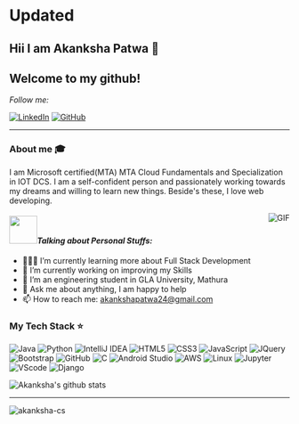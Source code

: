# Updated
## Hii I am Akanksha Patwa 👋
 
 ## Welcome to my github!

<i>Follow me:</i>
<p>
<!-- <a href="mailto:akankshapatwa24@gmail.com" target="_blank"><img src="https://img.shields.io/badge/-Gmail-c14438?style=flat-square&logo=Gmail&logoColor=white" alt="Email"></a> -->
<a href="https://www.linkedin.com/in/akanksha-patwa-59813418a" target="_blank"><img src="https://img.shields.io/badge/LinkedIn-%230077B5.svg?&style=flat-square&logo=linkedin&logoColor=white" alt="LinkedIn"></a>
<a href="https://github.com/akanksha-cs/" target="_blank"><img src="https://img.shields.io/badge/-GitHub-181717?style=flat-square&logo=github" alt="GitHub"></a>
</p>

<hr>

### About me :mortar_board:
I am Microsoft certified(MTA) MTA Cloud Fundamentals and Specialization in IOT DCS. I am a self-confident person and passionately working towards my dreams and willing to learn new things. Beside's these, I love web developing.

<img align="right" alt="GIF" src="https://media.tenor.com/images/7db4eaa3e47272c8e58ee018fc390b7d/tenor.gif" />

#### <img src="https://media.giphy.com/media/VgCDAzcKvsR6OM0uWg/giphy.gif" width="50">*Talking about Personal Stuffs:*

- 👨🏽‍💻 I’m currently learning more about Full Stack Development
- 🔭 I’m currently working on improving my Skills
- 🌱 I’m an engineering student in GLA University, Mathura
- 💬 Ask me about anything, I am happy to help
- 📫 How to reach me: akankshapatwa24@gmail.com

### My Tech Stack ⭐
![Java](http://img.shields.io/badge/-Java-007396?style=flat-square&logo=java&logoColor=ffffff)
![Python](https://img.shields.io/badge/-Python-yellow?style=flat-square&logo=Python)
![IntelliJ IDEA](http://img.shields.io/badge/-IntelliJ%20IDEA-000000?style=flat-square&logo=intellij-idea&logoColor=ffffff)
![HTML5](https://img.shields.io/badge/-HTML5-%23E44D27?style=flat-square&logo=html5&logoColor=ffffff)
![CSS3](https://img.shields.io/badge/-CSS3-%231572B6?style=flat-square&logo=css3)
![JavaScript](https://img.shields.io/badge/-JavaScript-yellow?style=flat-square&logo=Javascript)
![JQuery](https://img.shields.io/badge/-JQuery-blue?style=flat-square&logo=JQuery)
<br>
![Bootstrap](https://img.shields.io/badge/-Bootstrap-purple?style=flat-square&logo=Bootstrap)
![GitHub](https://img.shields.io/badge/-GitHub-181717?style=flat-square&logo=github)
![C](https://img.shields.io/badge/-gray?style=flat-square&logo=C)
![Android Studio](http://img.shields.io/badge/-Android%20Studio-3DDC84?style=flat-square&logo=android-studio&logoColor=ffffff)
![AWS](https://img.shields.io/badge/AWS-000000?style=flat-square&logo=amazon-aws)
![Linux](https://img.shields.io/badge/-Linux-000000?style=flat&logo=linux&logoColor=FCC624)
![Jupyter](https://img.shields.io/badge/-Jupyter-pink?style=flat-square&logo=Jupyter)
<br>
![VScode](https://img.shields.io/badge/-VScode-blue?style=flat-square&logo=VScode)
![Django](https://img.shields.io/badge/-Django-000000?style=flat&logo=Django)

![Akanksha's github stats](https://github-readme-stats.vercel.app/api?username=akanksha-cs&show_icons=true&hide_border=true)

<hr>
<p align="left"><img src="https://komarev.com/ghpvc/?username=akanksha-cs" alt="akanksha-cs"/> </p>
